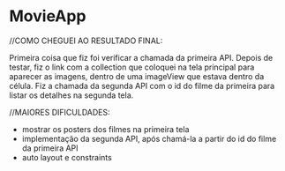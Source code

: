 # MovieApp
//COMO CHEGUEI AO RESULTADO FINAL:

Primeira coisa que fiz foi verificar a chamada da primeira API. Depois de testar,
fiz o link com a collection que coloquei na tela principal para aparecer as imagens,
dentro de uma imageView que estava dentro da célula.
Fiz a chamada da segunda API com o id do filme da primeira para listar os detalhes
na segunda tela.


//MAIORES DIFICULDADES:

 - mostrar os posters dos filmes na primeira tela
 - implementação da segunda API, após chamá-la a partir do id do filme da primeira API
 - auto layout e constraints


